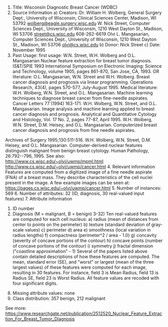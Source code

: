 1. Title: Wisconsin Diagnostic Breast Cancer (WDBC)
2. Source Information
a) Creators:
Dr. William H. Wolberg, General Surgery Dept., University of
Wisconsin, Clinical Sciences Center, Madison, WI 53792
wolberg@eagle.surgery.wisc.edu
W. Nick Street, Computer Sciences Dept., University of
Wisconsin, 1210 West Dayton St., Madison, WI 53706
street@cs.wisc.edu 608-262-6619
Olvi L. Mangasarian, Computer Sciences Dept., University of
Wisconsin, 1210 West Dayton St., Madison, WI 53706
olvi@cs.wisc.edu
b) Donor: Nick Street
c) Date: November 1995
3. Past Usage:
first usage:
W.N. Street, W.H. Wolberg and O.L. Mangasarian
Nuclear feature extraction for breast tumor diagnosis.
IS&T/SPIE 1993 International Symposium on Electronic Imaging:
Science
and Technology, volume 1905, pages 861-870, San Jose, CA, 1993.
OR literature:
O.L. Mangasarian, W.N. Street and W.H. Wolberg.
Breast cancer diagnosis and prognosis via linear programming.
Operations Research, 43(4), pages 570-577, July-August 1995.
Medical literature:
W.H. Wolberg, W.N. Street, and O.L. Mangasarian.
Machine learning techniques to diagnose breast cancer from
fine-needle aspirates.
Cancer Letters 77 (1994) 163-171.
W.H. Wolberg, W.N. Street, and O.L. Mangasarian.
Image analysis and machine learning applied to breast cancer
diagnosis and prognosis.
Analytical and Quantitative Cytology and Histology, Vol. 17
No. 2, pages 77-87, April 1995.
W.H. Wolberg, W.N. Street, D.M. Heisey, and O.L. Mangasarian.
Computerized breast cancer diagnosis and prognosis from fine
needle aspirates.

Archives of Surgery 1995;130:511-516.
W.H. Wolberg, W.N. Street, D.M. Heisey, and O.L. Mangasarian.
Computer-derived nuclear features distinguish malignant from
benign breast cytology.
Human Pathology, 26:792--796, 1995.
See also:
http://www.cs.wisc.edu/~olvi/uwmp/mpml.html
http://www.cs.wisc.edu/~olvi/uwmp/cancer.html
4. Relevant information
Features are computed from a digitized image of a fine needle
aspirate (FNA) of a breast mass. They describe
characteristics of the cell nuclei present in the image.
A few example images can be seen at:
https://pages.cs.wisc.edu/~olvi/uwmp/cancer.html
5. Number of instances: 569
6. Number of attributes: 32 (ID, diagnosis, 30 real-valued input features)
7. Attribute information
1) ID number
2) Diagnosis (M = malignant, B = benign)
3-32)
Ten real-valued features are computed for each cell nucleus:
a) radius (mean of distances from center to points on the perimeter)
b) texture (standard deviation of gray-scale values)
c) perimeter
d) area
e) smoothness (local variation in radius lengths)
f) compactness (perimeter^2 / area - 1.0)
g) concavity (severity of concave portions of the contour)
h) concave points (number of concave portions of the contour)
i) symmetry
j) fractal dimension ("coastline approximation" - 1)
Several of the papers listed above contain detailed descriptions of
how these features are computed.
The mean, standard error (SE), and "worst" or largest (mean of the three
largest values) of these features were computed for each image,
resulting in 30 features. For instance, field 3 is Mean Radius, field
13 is Radius SE, field 23 is Worst Radius.
All feature values are recoded with four significant digits.
8. Missing attribute values: none
9. Class distribution: 357 benign, 212 malignant



See more: https://www.researchgate.net/publication/2512520_Nuclear_Feature_Extraction_For_Breast_Tumor_Diagnosis
